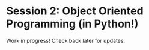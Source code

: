 # Session 2: Object Oriented Programming (in Python!)

Work in progress! Check back later for updates.
